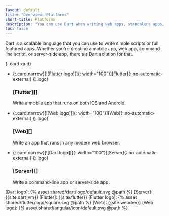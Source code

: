 ```yaml
---
layout: default
title: "Overview: Platforms"
short-title: Platforms
description: "You can use Dart when writing web apps, standalone apps, servers, mobile apps, and embedded apps."
toc: false
---
```


Dart is a scalable language that you can use to write simple scripts or full
featured apps. Whether you're creating a mobile app, web app, command-line script,
or server-side app, there's a Dart solution for that.

{:.card-grid}
- {:.card.narrow}[![Flutter logo][]{: width="100"}][Flutter]{:.no-automatic-external}
  {:.logo}

  ### [Flutter][]

  Write a mobile app that runs on both iOS and Android.

- {:.card.narrow}[![Web logo][]{: width="100"}][Web]{:.no-automatic-external}
  {:.logo}

  ### [Web][]

  Write an app that runs in any modern web browser.

- {:.card.narrow}[![Dart logo][]{: width="100"}][Server]{:.no-automatic-external}
  {:.logo}

  ### [Server][]

  Write a command-line app or server-side app.


[Dart logo]: {% asset shared/dart/logo/default.svg @path %}
[Server]: {{site.dart_vm}}
[Flutter]: {{site.flutter}}
[Flutter logo]: {% asset shared/flutter/logo/square.svg @path %}
[Web]: {{site.webdev}}
[Web logo]: {% asset shared/angular/icon/default.svg @path %}
